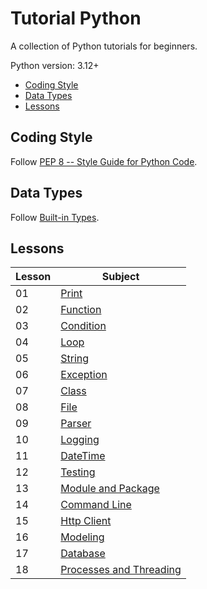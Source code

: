 # Tutorial Python  <!-- omit in toc -->

A collection of Python tutorials for beginners.

Python version: 3.12+

<!-- TOC -->
- [Coding Style](#coding-style)
- [Data Types](#data-types)
- [Lessons](#lessons)
<!-- /TOC -->

## Coding Style

Follow [PEP 8 -- Style Guide for Python Code](https://peps.python.org/pep-0008/).

## Data Types

Follow [Built-in Types](https://docs.python.org/3/library/stdtypes.html).

## Lessons

| Lesson | Subject                     |
| ------ | --------------------------- |
| 01     | [Print][1]                    |
| 02     | [Function][2]                 |
| 03     | [Condition][3]                |
| 04     | [Loop][4]                     |
| 05     | [String][5]                   |
| 06     | [Exception][6]                |
| 07     | [Class][7]                    |
| 08     | [File][8]                     |
| 09     | [Parser][9]                   |
| 10     | [Logging][10]                 |
| 11     | [DateTime][11]                |
| 12     | [Testing][12]                 |
| 13     | [Module and Package][13]      |
| 14     | [Command Line][14]            |
| 15     | [Http Client][15]             |
| 16     | [Modeling][16]                |
| 17     | [Database][17]                |
| 18     | [Processes and Threading][18] |

[1]: <lesson-01/README.md>
[2]: <lesson-02/README.md>
[3]: <lesson-03/README.md>
[4]: <lesson-04/README.md>
[5]: <lesson-05/README.md>
[6]: <lesson-06/README.md>
[7]: <lesson-07/README.md>
[8]: <lesson-08/README.md>
[9]: <lesson-09/README.md>
[10]: <lesson-10/README.md>
[11]: <lesson-11/README.md>
[12]: <lesson-12/README.md>
[13]: <lesson-13/README.md>
[14]: <lesson-14/README.md>
[15]: <lesson-15/README.md>
[16]: <lesson-16/README.md>
[17]: <lesson-17/README.md>
[18]: <lesson-18/README.md>